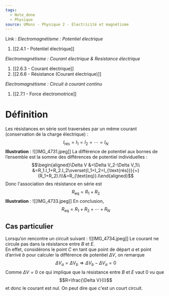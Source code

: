 ```yaml
---
tags:
  - Note_done
  - Physique
source: UMons - Physique 2 - Electricité et magnétisme
---
```


Link :
_Electromagnétisme : Potentiel électrique_
1. [[2.4.1 - Potentiel électrique]]

_Electromagnétisme : Courant électrique & Resistance électrique_
1. [[2.6.3 - Courant électrique]]
2. [[2.6.6 - Résistance (Courant électrique)]]


_Electromagnétisme : Circuit à courant continu_
1. [[2.7.1 - Force électromotrice]]

# Définition
Les résistances en série sont traversées par un même courant (conservation de la charge électrique) : $$I_{\text{rés}}=I_1=I_2=\cdots=I_N$$ **Illustration** : ![[IMG_4731.jpeg]]
La différence de potentiel aux bornes de l’ensemble est la somme des différences de potentiel individuelles : $$\begin{aligned}\Delta V &=\Delta V_2-\Delta V_1\\ &=R_1.I_1+R_2.I_2\overset{I_1=I_2=I_{\text{rés}}}{=}(R_1+R_2).I\\&=R_{\text{eq}}.I\end{aligned}$$ Donc l'association des résistance en série est $$R_{\text{eq}}=R_1+R_2$$ **Illustration** : ![[IMG_4733.jpeg]]
En conclusion, $$R_{\text{eq}}=R_1+R_2+\cdots+ R_N$$
## Cas particulier 
Lorsqu’on rencontre un circuit suivant : ![[IMG_4734.jpeg]]
Le courant ne circule pas dans la résistance entre $B$ et $E$.
\
En effet, considérons le point $C$ en tant que point de départ $a$ et point d’arrivé $b$ pour calculer la différence de potentiel $\Delta V$, on remarque $$\Delta V_a =\Delta V_b \Rightarrow \Delta V_b-\Delta V_a=0$$ Comme $\Delta V= 0$ ce qui implique que la résistance entre $B$ et $E$ vaut 0 vu que $$R=\frac{\Delta V}{I}$$ et donc le courant est nul. On peut dire que c'est un court circuit.

